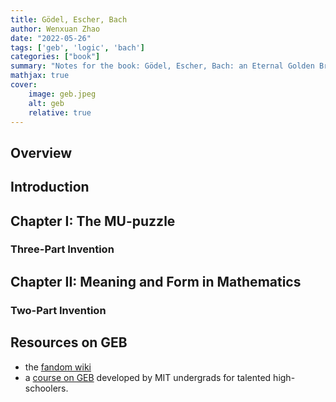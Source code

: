 ```yaml
---
title: Gödel, Escher, Bach
author: Wenxuan Zhao
date: "2022-05-26"
tags: ['geb', 'logic', 'bach']
categories: ["book"]
summary: "Notes for the book: Gödel, Escher, Bach: an Eternal Golden Braid"
mathjax: true
cover:
    image: geb.jpeg
    alt: geb
    relative: true
---
```


## Overview 

## Introduction 

## Chapter I: The MU-puzzle
### Three-Part Invention

## Chapter II: Meaning and Form in Mathematics
### Two-Part Invention

## Resources on GEB
- the [fandom wiki](https://godel-escher-bach.fandom.com/wiki/G%C3%B6del,_Escher,_Bach_Wiki)
- a [course on GEB](https://ocw.mak.ac.ug/high-school/humanities-and-social-sciences/godel-escher-bach/index.htm) developed by MIT undergrads for talented high-schoolers. 